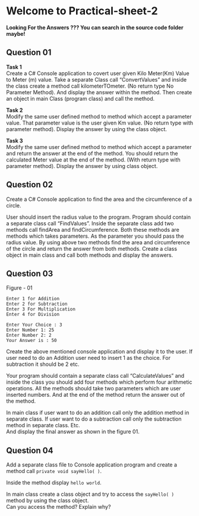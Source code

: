 # Welcome to Practical-sheet-2 
**Looking For the Answers ??? You can search in the source code folder maybe!**
## Question 01

**Task 1** <br/> 
Create a C# Console application to covert user given Kilo Meter(Km) Value to Meter (m) value. Take a separate Class call “ConvertValues” and inside the class create a method call kilometerTOmeter. (No return type No Parameter Method). And display the answer within the method. Then create an object in main Class (program class) and call the method.

**Task 2** <br/>
Modify the same user defined method to method which accept a parameter value. That parameter value is the user given Km value. (No return type with parameter method). Display the answer by using the class object.

**Task 3** <br/> 
Modify the same user defined method to method which accept a parameter and return the answer at the end of the method. You should return the calculated Meter value at the end of the method. (With return type with parameter method). Display the answer by using class object.

## Question 02

Create a C# Console application to find the area and the circumference of a circle.

User should insert the radius value to the program. Program should contain a separate class call “FindValues”. Inside the separate class add two methods call findArea and findCircumference. Both these methods are methods which takes parameters. As the parameter you should pass the radius value. By using above two methods find the area and circumference of the circle and return the answer from both methods. Create a class object in main class and call both methods and display the answers.

## Question 03

Figure - 01 

    Enter 1 for Addition
    Enter 2 for Subtraction
    Enter 3 For Multiplication
    Enter 4 for Division

    Enter Your Choice : 3
    Enter Number 1: 25
    Enter Number 2: 2
    Your Answer is : 50

Create the above mentioned console application and display it to the user. If user need to do an Addition user need to insert 1 as the choice. For subtraction it should be 2 etc.<br/>

Your program should contain a separate class call “CalculateValues” and inside the class you should add four methods which perform four arithmetic operations. All the methods should take two parameters which are user inserted numbers. And at the end of the method return the answer out of the method.<br/>

In main class if user want to do an addition call only the addition method in separate class. If user want to do a subtraction call only the subtraction method in separate class. Etc. <br/>
And display the final answer as shown in the figure 01.

## Question 04

Add a separate class file to Console application program and create a method call ```private void sayHello( )```.

Inside the method display ```hello world```.<br/>

In main class create a class object and try to access the ```sayHello( )``` method by using the class object.<br/>
Can you access the method? Explain why?
